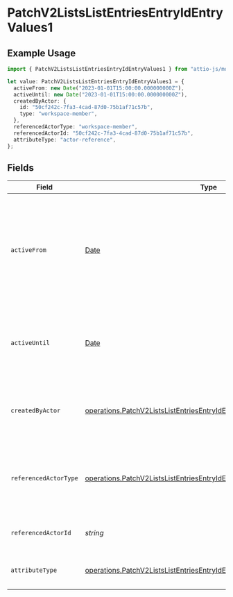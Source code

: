 # PatchV2ListsListEntriesEntryIdEntryValues1

## Example Usage

```typescript
import { PatchV2ListsListEntriesEntryIdEntryValues1 } from "attio-js/models/operations";

let value: PatchV2ListsListEntriesEntryIdEntryValues1 = {
  activeFrom: new Date("2023-01-01T15:00:00.000000000Z"),
  activeUntil: new Date("2023-01-01T15:00:00.000000000Z"),
  createdByActor: {
    id: "50cf242c-7fa3-4cad-87d0-75b1af71c57b",
    type: "workspace-member",
  },
  referencedActorType: "workspace-member",
  referencedActorId: "50cf242c-7fa3-4cad-87d0-75b1af71c57b",
  attributeType: "actor-reference",
};
```

## Fields

| Field                                                                                                                                                              | Type                                                                                                                                                               | Required                                                                                                                                                           | Description                                                                                                                                                        | Example                                                                                                                                                            |
| ------------------------------------------------------------------------------------------------------------------------------------------------------------------ | ------------------------------------------------------------------------------------------------------------------------------------------------------------------ | ------------------------------------------------------------------------------------------------------------------------------------------------------------------ | ------------------------------------------------------------------------------------------------------------------------------------------------------------------ | ------------------------------------------------------------------------------------------------------------------------------------------------------------------ |
| `activeFrom`                                                                                                                                                       | [Date](https://developer.mozilla.org/en-US/docs/Web/JavaScript/Reference/Global_Objects/Date)                                                                      | :heavy_check_mark:                                                                                                                                                 | The point in time at which this value was made "active". `active_from` can be considered roughly analogous to `created_at`.                                        | 2023-01-01T15:00:00.000000000Z                                                                                                                                     |
| `activeUntil`                                                                                                                                                      | [Date](https://developer.mozilla.org/en-US/docs/Web/JavaScript/Reference/Global_Objects/Date)                                                                      | :heavy_check_mark:                                                                                                                                                 | The point in time at which this value was deactivated. If `null`, the value is active.                                                                             | 2023-01-01T15:00:00.000000000Z                                                                                                                                     |
| `createdByActor`                                                                                                                                                   | [operations.PatchV2ListsListEntriesEntryIdEntryValuesCreatedByActor](../../models/operations/patchv2listslistentriesentryidentryvaluescreatedbyactor.md)           | :heavy_check_mark:                                                                                                                                                 | The actor that created this value.                                                                                                                                 | {<br/>"type": "workspace-member",<br/>"id": "50cf242c-7fa3-4cad-87d0-75b1af71c57b"<br/>}                                                                           |
| `referencedActorType`                                                                                                                                              | [operations.PatchV2ListsListEntriesEntryIdEntryValuesReferencedActorType](../../models/operations/patchv2listslistentriesentryidentryvaluesreferencedactortype.md) | :heavy_check_mark:                                                                                                                                                 | The type of the referenced actor. [Read more information on actor types here](/docs/actors).                                                                       | workspace-member                                                                                                                                                   |
| `referencedActorId`                                                                                                                                                | *string*                                                                                                                                                           | :heavy_check_mark:                                                                                                                                                 | The ID of the referenced actor.                                                                                                                                    | 50cf242c-7fa3-4cad-87d0-75b1af71c57b                                                                                                                               |
| `attributeType`                                                                                                                                                    | [operations.PatchV2ListsListEntriesEntryIdEntryValuesAttributeType](../../models/operations/patchv2listslistentriesentryidentryvaluesattributetype.md)             | :heavy_check_mark:                                                                                                                                                 | The attribute type of the value.                                                                                                                                   | actor-reference                                                                                                                                                    |